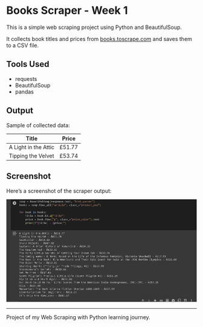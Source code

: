 # Books Scraper - Week 1

This is a simple web scraping project using Python and BeautifulSoup.

It collects book titles and prices from [books.toscrape.com](http://books.toscrape.com) and saves them to a CSV file.

## Tools Used
- requests
- BeautifulSoup
- pandas

## Output
Sample of collected data:

| Title | Price |
|-------|-------|
| A Light in the Attic | £51.77 |
| Tipping the Velvet | £53.74 |

## Screenshot

Here’s a screenshot of the scraper output:

![screenshot](screenshot.png)  

---
Project of my Web Scraping with Python learning journey.


